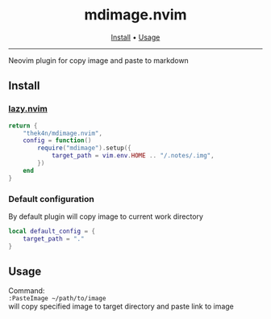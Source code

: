 <div align="center">

# mdimage.nvim

[Install](#install) • [Usage](#usage)

</div>

---

Neovim plugin for copy image and paste to markdown


## Install

### [lazy.nvim](https://github.com/folke/lazy.nvim)

```lua
return {
    "thek4n/mdimage.nvim",
    config = function()
        require("mdimage").setup({
            target_path = vim.env.HOME .. "/.notes/.img",
        })
    end
}
```

### Default configuration

By default plugin will copy image to current work directory

```lua
local default_config = {
    target_path = "."
}
```

## Usage

Command: \
`:PasteImage ~/path/to/image` \
will copy specified image to target directory and paste link to image